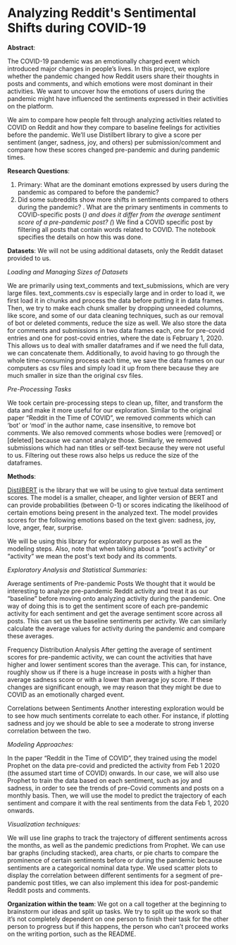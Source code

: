 # Analyzing Reddit's Sentimental Shifts during COVID-19

**Abstract**: 

The COVID-19 pandemic was an emotionally charged event which introduced major changes in people’s lives. In this project, we explore whether the pandemic changed how Reddit users share their thoughts in posts and comments, and which emotions were most dominant in their activities. We want to uncover how the emotions of users during the pandemic might have influenced the sentiments expressed in their activities on the platform.

We aim to compare how people felt through analyzing activities related to COVID on Reddit and how they compare to baseline feelings for activities before the pandemic. We’ll use Distilbert library to give a score per sentiment (anger, sadness, joy, and others) per submission/comment and compare how these scores changed pre-pandemic and during pandemic times.

**Research Questions**:

1. Primary: What are the dominant emotions expressed by users during the pandemic as compared to before the pandemic? 
2. Did some subreddits show more shifts in sentiments compared to others during the pandemic?
. What are the primary sentiments in comments to COVID-specific posts (*) and does it differ from the average sentiment score of a pre-pandemic post?
(*) We find a COVID specific post by filtering all posts that contain words related to COVID. The notebook specifies the details on how this was done.

**Datasets**:
We will not be using additional datasets, only the Reddit dataset provided to us. 

*Loading and Managing Sizes of Datasets*

We are primarily using text_comments and text_submissions, which are very large files. text_comments.csv is especially large and in order to load it, we first load it in chunks and process the data before putting it in data frames. Then, we try to make each chunk smaller by dropping unneeded columns, like score, and some of our data cleaning techniques, such as our removal of bot or deleted comments, reduce the size as well. We also store the data for comments and submissions in two data frames each, one for pre-covid entries and one for post-covid entries, where the date is February 1, 2020. This allows us to deal with smaller dataframes and if we need the full data, we can concatenate them. Additionally, to avoid having to go through the whole time-consuming process each time, we save the data frames on our computers as csv files and simply load it up from there because they are much smaller in size than the original csv files.

*Pre-Processing Tasks*

We took certain pre-processing steps to clean up, filter, and transform the data and make it more useful for our exploration. Similar to the original paper “Reddit in the Time of COVID”, we removed comments which can ‘bot’ or ‘mod’ in the author name, case insensitive, to remove bot comments. We also removed comments whose bodies were [removed] or [deleted] because we cannot analyze those. Similarly, we removed submissions which had nan titles or self-text because they were not useful to us. Filtering out these rows also helps us reduce the size of the dataframes. 

**Methods**:

[DistilBERT](https://huggingface.co/docs/transformers/model_doc/distilbert) is the library that we will be using to give textual data sentiment scores. The model is a smaller, cheaper, and lighter version of BERT and can provide probabilities (between 0-1) or scores indicating the likelihood of certain emotions being present in the analyzed text. The model provides scores for the following emotions based on the text given: sadness, joy, love, anger, fear, surprise.

We will be using this library for exploratory purposes as well as the modeling steps. 
Also, note that when talking about a “post's activity” or “activity” we mean the post's text body and its comments.

*Exploratory Analysis and Statistical Summaries:*

Average sentiments of Pre-pandemic Posts
We thought that it would be interesting to analyze pre-pandemic Reddit activity and treat it as our “baseline” before moving onto analyzing activity during the pandemic. One way of doing this is to get the sentiment score of each pre-pandemic activity for each sentiment and get the average sentiment score across all posts. This can set us the baseline sentiments per activity. We can similarly calculate the average values for activity during the pandemic and compare these averages.

Frequency Distribution Analysis
After getting the average of sentiment scores for pre-pandemic activity, we can count the activities that have higher and lower sentiment scores than the average. This can, for instance, roughly show us if there is a huge increase in posts with a higher than average sadness score or with a lower than average joy score. If these changes are significant enough, we may reason that they might be due to COVID as an emotionally charged event. 

Correlations between Sentiments
Another interesting exploration would be to see how much sentiments correlate to each other. For instance, if plotting sadness and joy we should be able to see a moderate to strong inverse correlation between the two.

*Modeling Approaches:*

In the paper “Reddit in the Time of COVID”, they trained using the model Prophet on the data pre-covid and predicted the activity from Feb 1 2020 (the assumed start time of COVID) onwards. In our case, we will also use Prophet to train the data based on each sentiment, such as joy and sadness, in order to see the trends of pre-Covid comments and posts on a monthly basis. Then, we will use the model to predict the trajectory of each sentiment and compare it with the real sentiments from the data Feb 1, 2020 onwards.

*Visualization techniques:*

We will use line graphs to track the trajectory of different sentiments across the months, as well as the pandemic predictions from Prophet. We can use bar graphs (including stacked), area charts, or pie charts to compare the prominence of certain sentiments before or during the pandemic because sentiments are a categorical nominal data type. We used scatter plots to display the correlation between different sentiments for a segment of pre-pandemic post titles, we can also implement this idea for post-pandemic Reddit posts and comments. 

**Organization within the team**:
We got on a call together at the beginning to brainstorm our ideas and split up tasks. We try to split up the work so that it’s not completely dependent on one person to finish their task for the other person to progress but if this happens, the person who can’t proceed works on the writing portion, such as the README.

